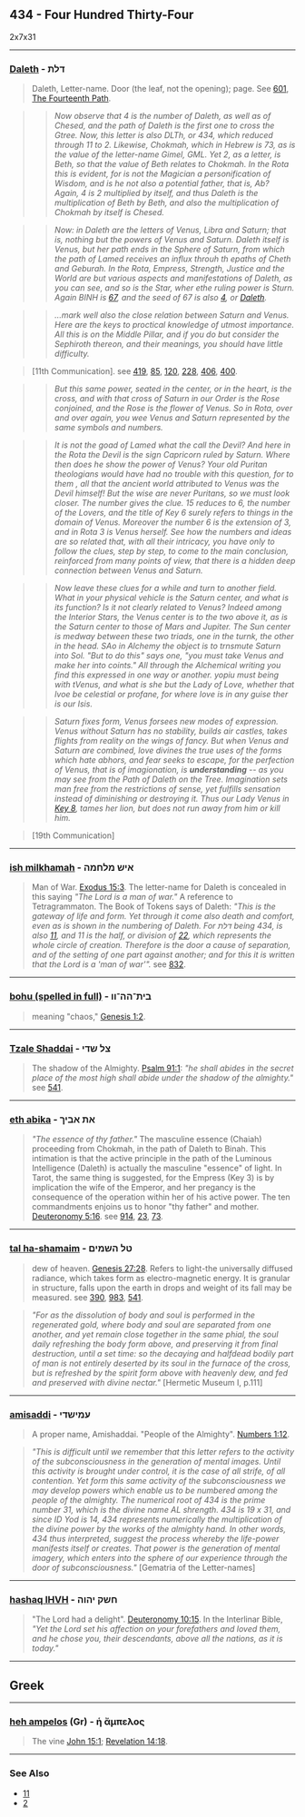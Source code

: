 ## 434 - Four Hundred Thirty-Four
2x7x31

---

### [Daleth](/keys/DLTh) - דלת
> Daleth, Letter-name. Door (the leaf, not the opening); page. See [601](601), [The Fourteenth Path](14).

> > *Now observe that 4 is the number of Daleth, as well as of Chesed, and the path of Daleth is the first one to cross the Gtree. Now, this letter is also DLTh, or 434, which reduced through 11 to 2. Likewise, Chokmah, which in Hebrew is 73, as is the value of the letter-name Gimel, GML. Yet 2, as a letter, is Beth, so that the value of Beth relates to Chokmah. In the Rota this is evident, for is not the Magician a personification of Wisdom, and is he not also a potential father, that is, Ab? Again, 4 is 2 multiplied by itself, and thus Daleth is the multiplication of Beth by Beth, and also the multiplication of Chokmah by itself is Chesed.*

> > *Now: in Daleth are the letters of Venus, Libra and Saturn; that is, nothing but the powers of Venus and Saturn. Daleth itself is Venus, but her path ends in the Sphere of Saturn, from which the path of Lamed receives an influx throuh th epaths of Cheth and Geburah. In the Rota, Empress, Strength, Justice and the World are but various aspects and manifestations of Daleth, as you can see, and so is the Star, wher ethe ruling power is Sturn. Again BINH is [67](67), and the seed of 67 is also [4](4), or [Daleth](/keys/D).*

> > *...mark well also the close relation between Saturn and Venus. Here are the keys to proctical knowledge of utmost importance. All this is on the Middle Pillar, and if you do but consider the Sephiroth thereon, and their meanings, you should have little difficulty.*

> [11th Communication]. see [419](419), [85](85), [120](120), [228](228), [406](406), [400](400).

> > *But this same power, seated in the center, or in the heart, is the cross, and with that cross of Saturn in  our Order is the Rose conjoined, and the Rose is the flower of Venus. So in Rota, over and over again, you wee Venus and Saturn represented by the same symbols and numbers.*

> > *It is not the goad of Lamed what the call the Devil? And here in the Rota the Devil is the sign Capricorn ruled by Saturn. Where then does he show the power of Venus? Your old Puritan theologians would have had no trouble with this question, for to them , all that the ancient world attributed to Venus was the Devil himself! But the wise are never Puritans, so we must look closer. The number gives the clue. 15 reduces to 6, the number of the Lovers, and the title of Key 6 surely refers to things in the domain of Venus. Moreover the number 6 is the extension of 3, and in Rota 3 is Venus herself. See how the numbers and ideas are so related that, with all their intricacy, you have only to follow the clues, step by step, to come to the main conclusion, reinforced from many points of view, that there is a hidden deep connection between Venus and Saturn.*

> > *Now leave these clues for a while and turn to another field. What in your physical vehicle is the Saturn center, and what is its function? Is it not clearly related to Venus? Indeed among the Interior Stars, the Venus center is to the two above it, as is the Saturn center to those of Mars and Jupiter. The Sun center is medway between these two triads, one in the turnk, the other in the head. SAo in Alchemy the object is to trnsmute Saturn into Sol. "But to do this" says one, "you must take Venus and make her into coints." All through the Alchemical writing you find this expressed in one way or another. yopiu must being with tVenus, and what is she but the Lady of Love, whether that lvoe be celestial or profane, for where love is in any guise ther is our Isis.*

> > *Saturn fixes form, Venus forsees new modes of expression. Venus without Saturn has no stability, builds air castles, takes flights from reality on the wings of fancy. But when Venus and Saturn are combined, love divines the true uses of the forms which hate abhors, and fear seeks to escape, for the perfection of Venus, that is of imagionation, is **understanding** -- as you may see from the Path of Daleth on the Tree. Imagination sets man free from the restrictions of sense, yet fulfills sensation instead of diminishing or destroying it. Thus our Lady Venus in [Key 8](8), tames her lion, but does not run away from him or kill him.*

> [19th Communication]

---

### [ish milkhamah](/keys/AISh.MLChMH) - איש מלחמה
> Man of War. [Exodus 15:3](http://biblehub.com/exodus/15-3.htm). The letter-name for Daleth is concealed in this saying *"The Lord is a man of war."* A reference to Tetragrammaton. The Book of Tokens says of Daleth: *"This is the gateway of life and form. Yet through it come also death and comfort, even as is shown in the numbering of Daleth. For דלת being 434, is also [11](11), and 11 is the half, or division of [22](22), which represents the whole circle of creation. Therefore is the door a cause of separation, and of the setting of one part against another; and for this it is written that the Lord is a 'man of war'".* see [832](832).

---

### [bohu (spelled in full)](/keys/BITh-HH-VV) - בית־הה־וו
> meaning "chaos," [Genesis 1:2](http://biblehub.com/genesis/1-2.htm).

---

### [Tzale Shaddai](/keys/TzL.ShDI) - צל שדי
> The shadow of the Almighty. [Psalm 91:1](http://biblehub.com/psalms/91-1.htm): *"he shall abides in the secret place of the most high shall abide under the shadow of the almighty."* see [541](541).

---

### [eth abika](/keys/ATh.ABIK) - את אביך
> *"The essence of thy father."* The masculine essence (Chaiah) proceeding from Chokmah, in the path of Daleth to Binah. This intimation is that the active principle in the path of the Luminous Intelligence (Daleth) is actually the masculine "essence" of light. In Tarot, the same thing is suggested, for the Empress (Key 3) is by implication the wife of the Emperor, and her pregancy is the consequence of the operation within her of his active power. The ten commandments enjoins us to honor "thy father" and mother. [Deuteronomy 5:16](http://biblehub.com/deuteronomy/5-16.htm). see [914](914), [23](23), [73](73).

---

### [tal ha-shamaim](/keys/TL.HShMIM) - טל השמים 
> dew of heaven. [Genesis 27:28](http://biblehub.com/genesis/27-28.htm). Refers to light-the universally diffused radiance, which takes form as electro-magnetic energy. It is granular in structure, falls upon the earth in drops and weight of its fall may be measured. see [390](390), [983](983), [541](541).

> *"For as the dissolution of body and soul is performed in the regenerated gold, where body and soul are separated from one another, and yet remain close together in the same phial, the soul daily refreshing the body form above, and preserving it from final destruction, until a set time: so the decaying and halfdead bodily part of man is not entirely deserted by its soul in the furnace of the cross, but is refreshed by the spirit form above with heavenly dew, and fed and preserved with divine nectar."* [Hermetic Museum I, p.111]

---

### [amisaddi](/keys/OMIShDI) - עמישדי
> A proper name, Amishaddai. "People of the Almighty". [Numbers 1:12](http://biblehub.com/numbers/1-12.htm).

> *"This is difficult until we remember that this letter refers to the activity of the subconsciousness in the generation of mental images. Until this activity is brought under control, it is the case of all strife, of all contention. Yet form this same activity of the subconsciousness we may develop powers which enable us to be numbered among the people of the almighty. The numerical root of 434 is the prime number 31, which is the divine name AL shrength. 434 is 19 x 31, and since ID Yod is 14, 434 represents numerically the multiplication of the divine power by the works of the almighty hand. In other words, 434 thus interpreted, suggest the process whereby the life-power manifests itself or creates. That power is the generation of mental imagery, which enters into the sphere of our experience through the door of subconsciousness."* [Gematria of the Letter-names]

---

### [hashaq IHVH](/keys/ChShQ.IHVH) - חשק יהוה
> "The Lord had a delight". [Deuteronomy 10:15](http://biblehub.com/deuteronomy/10-15.htm). In the Interlinar Bible, *"Yet the Lord set his affection on your forefathers and loved them, and he chose you, their descendants, above all the nations, as it is today."*

---

## Greek

---

### [heh ampelos](/greek?word=h.ampelos) (Gr) - ἡ ἄμπελος
> The vine [John 15:1](http://biblehub.com/john/15-1.htm); [Revelation 14:18](http://biblehub.com/revelation/14-18.htm).

---

### See Also

- [11](11)
- [2](2)
